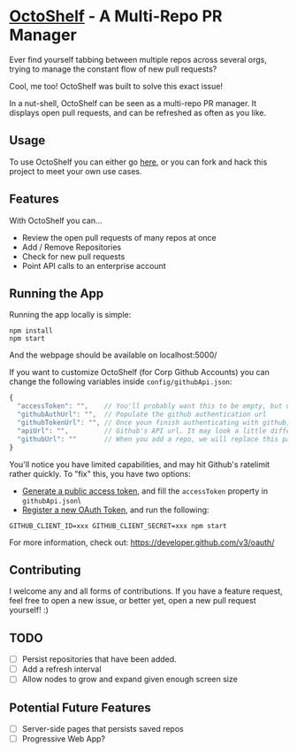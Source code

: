 # [OctoShelf](http://www.octoshelf.com/) - A Multi-Repo PR Manager

Ever find yourself tabbing between multiple repos across several orgs,
trying to manage the constant flow of new pull requests?

Cool, me too! OctoShelf was built to solve this exact issue!

In a nut-shell, OctoShelf can be seen as a multi-repo PR manager. It displays
open pull requests, and can be refreshed as often as you like.

## Usage

To use OctoShelf you can either go [here](http://www.octoshelf.com/),
or you can fork and hack this project to meet your own use cases.

## Features

With OctoShelf you can...

* Review the open pull requests of many repos at once
* Add / Remove Repositories
* Check for new pull requests
* Point API calls to an enterprise account

## Running the App

Running the app locally is simple:

```
npm install
npm start
```

And the webpage should be available on localhost:5000/

If you want to customize OctoShelf (for Corp Github Accounts) you can change
the following variables inside `config/githubApi.json`:

```javascript
{
  "accessToken": "",    // You'll probably want this to be empty, but useful if you're using a personal access token
  "githubAuthUrl": "",  // Populate the github authentication url
  "githubTokenUrl": "", // Once youn finish authenticating with github, we'll hit this url to grab an access token
  "apiUrl": "",         // Github's API url. It may look a little different for enterprise hosts
  "githubUrl": ""       // When you add a repo, we will replace this part with `apiUrl`
}
```

You'll notice you have limited capabilities, and may hit Github's ratelimit rather quickly.
To "fix" this, you have two options:

* [Generate a public access token](https://github.com/settings/tokens/new), and fill the `accessToken` property in `githubApi.json`\
* [Register a new OAuth Token](https://github.com/settings/applications/new), and run the following:

```
GITHUB_CLIENT_ID=xxx GITHUB_CLIENT_SECRET=xxx npm start
```

For more information, check out: https://developer.github.com/v3/oauth/

## Contributing

I welcome any and all forms of contributions. If you have a feature request, feel
free to open a new issue, or better yet, open a new pull request yourself! :)

## TODO

- [ ] Persist repositories that have been added.
- [ ] Add a refresh interval
- [ ] Allow nodes to grow and expand given enough screen size

## Potential Future Features

- [ ] Server-side pages that persists saved repos
- [ ] Progressive Web App?